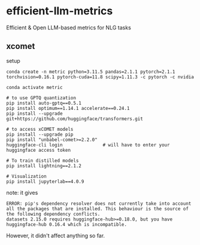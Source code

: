 # efficient-llm-metrics
Efficient &amp; Open LLM-based metrics for NLG tasks


## xcomet

setup
```
conda create -n metric python=3.11.5 pandas=2.1.1 pytorch=2.1.1 torchvision=0.16.1 pytorch-cuda=11.8 scipy=1.11.3 -c pytorch -c nvidia

conda activate metric

# to use GPTQ quantization
pip install auto-gptq==0.5.1
pip install optimum==1.14.1 accelerate==0.24.1
pip install --upgrade git+https://github.com/huggingface/transformers.git

# to access xCOMET models
pip install --upgrade pip
pip install "unbabel-comet>=2.2.0"
huggingface-cli login               # will have to enter your huggingface access token

# To train distilled models
pip install lightning==2.1.2

# Visualization
pip install jupyterlab==4.0.9
```

note: it gives 
```
ERROR: pip's dependency resolver does not currently take into account all the packages that are installed. This behaviour is the source of the following dependency conflicts.
datasets 2.15.0 requires huggingface-hub>=0.18.0, but you have huggingface-hub 0.16.4 which is incompatible.
```
However, it didn't affect anything so far.